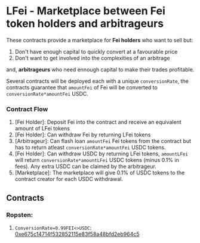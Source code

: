 # LFei - Marketplace between Fei token holders and arbitrageurs 

These contracts provide a marketplace for **Fei holders** who want to sell but:
1. Don't have enough capital to quickly convert at a favourable price
2. Don't want to get involved into the complexities of an arbitrage

and, **arbitrageurs** who need ennough capital to make their trades profitable.

Several contracts will be deployed each with a unique `conversionRate`, the contracts guarantee that `amountFei` of Fei will be converted to `conversionRate*amountFei` USDC.

### Contract Flow
1. [Fei Holder]: Deposit Fei into the contract and receive an equivalent amount of LFei tokens
2. [Fei Holder]: Can withdraw Fei by returning LFei tokens
3. [Arbitrageur]: Can flash loan `amountFei` Fei tokens from the contract but has to return atleast `conversionRate*amountFei` USDC tokens.
4. [Fei Holder]: Can withdraw USDC by returning LFei tokens, `amountLFei` will return `conversionRate*amountLFei` USDC tokens (minus 0.1% in fees). Any extra USDC can be claimed by the arbitrageur.
5. [Marketplace]: The marketplace will give 0.1% of USDC tokens to the contract creator for each USDC withdrawal.

## Contracts
### Ropsten:
1. `ConversionRate=0.99FEI<>USDC`: [0xe675c14714f532852115e83f58a48bfd2eb964c5](https://ropsten.etherscan.io/address/0xe675c14714f532852115e83f58a48bfd2eb964c5)